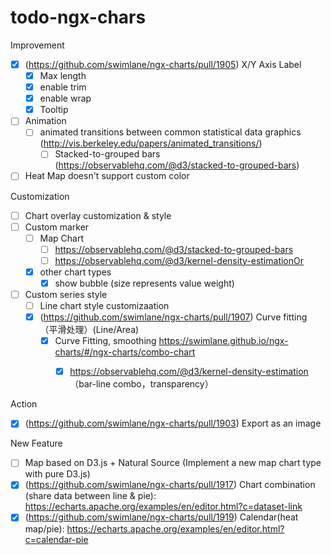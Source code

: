 # todo-ngx-chars

Improvement

- [x] (https://github.com/swimlane/ngx-charts/pull/1905) X/Y Axis Label
  - [x] Max length
  - [x] enable trim
  - [x] enable wrap
  - [x] Tooltip
- [ ] Animation
  - [ ] animated transitions between common statistical data graphics (http://vis.berkeley.edu/papers/animated_transitions/)
    - [ ] Stacked-to-grouped bars (https://observablehq.com/@d3/stacked-to-grouped-bars)

- [ ] Heat Map doesn't support custom color

Customization

- [ ] Chart overlay customization & style
- [ ] Custom marker
  - [ ] Map Chart
    - [ ] https://observablehq.com/@d3/stacked-to-grouped-bars
    - [ ] https://observablehq.com/@d3/kernel-density-estimationOr 
  - [x] other chart types
    - [x] show bubble (size represents value weight)
- [ ] Custom series style
  - [ ] Line chart style customizaation
  - [x] (https://github.com/swimlane/ngx-charts/pull/1907) Curve fitting （平滑处理）(Line/Area)
    - [x] Curve Fitting, smoothing https://swimlane.github.io/ngx-charts/#/ngx-charts/combo-chart
      - [x] https://observablehq.com/@d3/kernel-density-estimation （bar-line combo，transparency）


Action

- [x] (https://github.com/swimlane/ngx-charts/pull/1903) Export as an image

New Feature

- [ ] Map based on D3.js + Natural Source (Implement a new map chart type with pure D3.js)
- [x] (https://github.com/swimlane/ngx-charts/pull/1917) Chart combination (share data between line & pie): https://echarts.apache.org/examples/en/editor.html?c=dataset-link
- [x] (https://github.com/swimlane/ngx-charts/pull/1919) Calendar(heat map/pie): https://echarts.apache.org/examples/en/editor.html?c=calendar-pie
